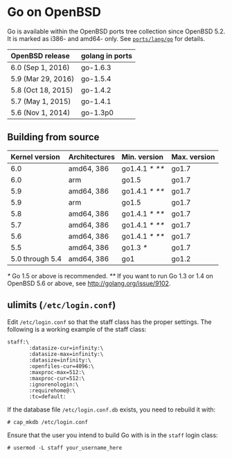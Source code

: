 # Go on OpenBSD

Go is available within the OpenBSD ports tree collection since OpenBSD 5.2.  It is marked as i386- and amd64- only.  See [`ports/lang/go`](http://ports.su/lang/go) for details.

| **OpenBSD release** | **golang in ports** |
|:--------------------|:--------------------|
| 6.0 (Sep 1, 2016)   | go-1.6.3            |
| 5.9 (Mar 29, 2016)  | go-1.5.4            |
| 5.8 (Oct 18, 2015)  | go-1.4.2            |
| 5.7 (May 1, 2015)   | go-1.4.1            |
| 5.6 (Nov 1, 2014)   | go-1.3p0            |

## Building from source

| **Kernel version** | **Architectures** | **Min. version** | **Max. version** |
|:-------------------|:------------------|:-----------------|:-----------------|
| 6.0                | amd64, 386        | go1.4.1 _*_ _**_ | go1.7            |
| 6.0                | arm               | go1.5            | go1.7            |
| 5.9                | amd64, 386        | go1.4.1 _*_ _**_ | go1.7            |
| 5.9                | arm               | go1.5            | go1.7            |
| 5.8                | amd64, 386        | go1.4.1 _*_ _**_ | go1.7            |
| 5.7                | amd64, 386        | go1.4.1 _*_ _**_ | go1.7            |
| 5.6                | amd64, 386        | go1.4.1 _*_ _**_ | go1.7            |
| 5.5                | amd64, 386        | go1.3 _*_        | go1.7            |
| 5.0 through 5.4    | amd64, 386        | go1              | go1.2            |
_*_ Go 1.5 or above is recommended.
_**_ If you want to run Go 1.3 or 1.4 on OpenBSD 5.6 or above, see http://golang.org/issue/9102.

## ulimits (` /etc/login.conf `)

Edit `/etc/login.conf` so that the staff class has the proper
settings. The following is a working example of the staff class:
```
staff:\
       :datasize-cur=infinity:\
       :datasize-max=infinity:\
       :datasize=infinity:\
       :openfiles-cur=4096:\
       :maxproc-max=512:\
       :maxproc-cur=512:\
       :ignorenologin:\
       :requirehome@:\
       :tc=default:
```

If the database file `/etc/login.conf.db` exists, you need to rebuild it with:
```
# cap_mkdb /etc/login.conf
```

Ensure that the user you intend to build Go with is in the `staff` login class:
```
# usermod -L staff your_username_here
```